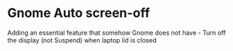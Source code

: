 # Gnome Auto screen-off
Adding an essential feature that somehow Gnome does not have - Turn off the display (not Suspend) when laptop lid is closed
